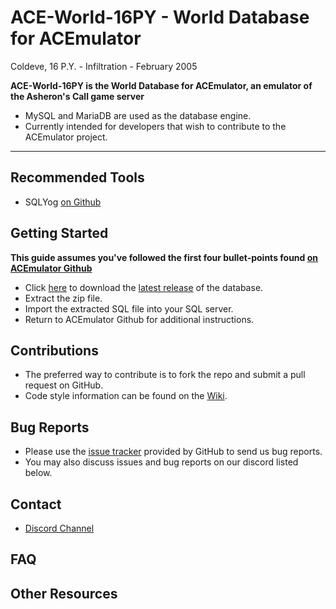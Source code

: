 # ACE-World-16PY - World Database for ACEmulator
Coldeve, 16 P.Y. - Infiltration - February 2005

**ACE-World-16PY is the World Database for ACEmulator, an emulator of the Asheron's Call game server**
 * MySQL and MariaDB are used as the database engine.
 * Currently intended for developers that wish to contribute to the ACEmulator project.
 
***
## Recommended Tools
* SQLYog [on Github](https://github.com/webyog/sqlyog-community/wiki/Downloads)

## Getting Started

**This guide assumes you've followed the first four bullet-points found [on ACEmulator Github](https://github.com/ACEmulator/ACE)**

* Click [here](https://github.com/ACEmulator/ACE-World-16PY/releases/latest) to download the [latest release](https://github.com/ACEmulator/ACE-World-16PY/releases/latest) of the database.
* Extract the zip file.
* Import the extracted SQL file into your SQL server.
* Return to ACEmulator Github for additional instructions.

## Contributions

* The preferred way to contribute is to fork the repo and submit a pull request on GitHub.
* Code style information can be found on the [Wiki](https://github.com/ACEmulator/ACE/wiki/Code-Style).

## Bug Reports

* Please use the [issue tracker](https://github.com/ACEmulator/ACE/issues) provided by GitHub to send us bug reports.
* You may also discuss issues and bug reports on our discord listed below.

## Contact

- [Discord Channel](https://discord.gg/C2WzhP9)

## FAQ


## Other Resources
